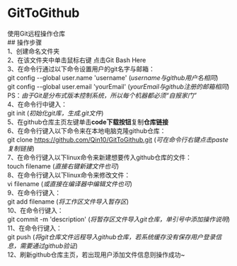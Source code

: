 
# GitToGithub<br/>
使用Git远程操作仓库<br/>
​## 操作步骤<br/>
1、创建命名文件夹<br/>
2、在该文件夹中单击鼠标右键 点击Git Bash Here<br/>
3、在命令行通过以下命令设置用户的git名字与邮箱：<br/>
    git config --global user.name 'username' (_username与github用户名相同_)<br/>
    git config --global user.email 'yourEmail' (_yourEmail与github注册的邮箱相同_)<br/>
    PS：*由于Git是分布式版本控制系统，所以每个机器都必须“自报家门”*<br/>
4、在命令行中键入：<br/>
    git init (_初始化git库，生成.git文件_)<br/>
5、在github仓库主页左键单击**code下载按钮**复制**仓库链接**<br/>
6、在命令行键入以下命令来在本地电脑克隆github仓库：<br/>
    git clone https://github.com/Qin10/GitToGithub.git (_可在命令行右键点击paste复制链接_)<br/>
7、在命令行键入以下linux命令来新建想要传入github仓库的文件：<br/>
    touch filename (_直接右键新建文件也可_)<br/>
8、在命令行键入以下linux命令来修改文件：<br/>
    vi filename (_或直接在编译器中编辑文件也可_)<br/>
9、在命令行键入：<br/>
    git add filename (_将工作区文件导入暂存区_)<br/>
10、在命令行键入：<br/>
    git commit -m 'description' (_将暂存区文件导入git仓库，单引号中添加操作说明_)<br/>
11、在命令行键入：<br/>
    git push (_将git仓库文件远程导入github仓库，若系统缓存没有保存用户登录信息，需要通过github验证_)<br/>
12、刷新github仓库主页，若出现用户添加文件信息则操作成功~<br/>
